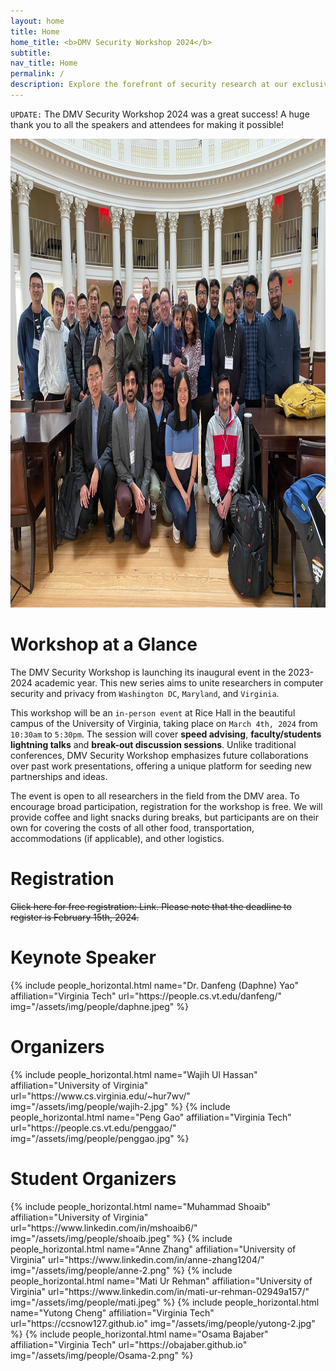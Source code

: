 ```yaml
---
layout: home
title: Home
home_title: <b>DMV Security Workshop 2024</b>
subtitle:
nav_title: Home
permalink: /
description: Explore the forefront of security research at our exclusive workshop, uniting aspiring researchers from Washington D.C., Maryland, and Virginia.
---
```


`UPDATE:` The DMV Security Workshop 2024 was a great success! A huge thank you to all the speakers and attendees for making it possible!

<img src="/assets/img/DMV_WRKSHP_GROUP_PIC.jpg" alt="Group image" width="1000" height="750">

# Workshop at a Glance

The DMV Security Workshop is launching its inaugural event in the 2023-2024 academic year. This new series aims to unite researchers in computer security and privacy from `Washington DC`, `Maryland`, and `Virginia`.

This workshop will be an `in-person event` at Rice Hall in the beautiful campus of the University of Virginia, taking place on `March 4th, 2024` from `10:30am` to `5:30pm`. The session will cover <b>speed advising</b>, <b>faculty/students lightning talks</b> and <b>break-out discussion sessions</b>. Unlike traditional conferences, DMV Security Workshop emphasizes future collaborations over past work presentations, offering a unique platform for seeding new partnerships and ideas.

The event is open to all researchers in the field from the DMV area. To encourage broad participation, registration for the workshop is free. We will provide coffee and light snacks during breaks, but participants are on their own for covering the costs of all other food, transportation, accommodations (if applicable), and other logistics.

# Registration

<s>Click here for free registration: Link. Please note that the deadline to register is February 15th, 2024.</s>

# Keynote Speaker
<div class="row row-cols-2 projects pt-3 pb-3">
  {% include people_horizontal.html name="Dr. Danfeng (Daphne) Yao" affiliation="Virginia Tech" url="https://people.cs.vt.edu/danfeng/" img="/assets/img/people/daphne.jpeg" %}
</div>


# Organizers
<div class="row row-cols-2 projects pt-3 pb-3">
  {% include people_horizontal.html name="Wajih Ul Hassan" affiliation="University of Virginia" url="https://www.cs.virginia.edu/~hur7wv/" img="/assets/img/people/wajih-2.jpg" %}
  {% include people_horizontal.html name="Peng Gao" affiliation="Virginia Tech" url="https://people.cs.vt.edu/penggao/" img="/assets/img/people/penggao.jpg" %}
</div>

# Student Organizers
<div class="row row-cols-2 projects pt-3 pb-3">
  {% include people_horizontal.html name="Muhammad Shoaib" affiliation="University of Virginia" url="https://www.linkedin.com/in/mshoaib6/" img="/assets/img/people/shoaib.jpeg" %}
  {% include people_horizontal.html name="Anne Zhang" affiliation="University of Virginia" url="https://www.linkedin.com/in/anne-zhang1204/" img="/assets/img/people/anne-2.png" %}
  {% include people_horizontal.html name="Mati Ur Rehman" affiliation="University of Virginia" url="https://www.linkedin.com/in/mati-ur-rehman-02949a157/" img="/assets/img/people/mati.jpeg" %}
  {% include people_horizontal.html name="Yutong Cheng" affiliation="Virginia Tech" url="https://ccsnow127.github.io" img="/assets/img/people/yutong-2.jpg" %}
  {% include people_horizontal.html name="Osama Bajaber" affiliation="Virginia Tech" url="https://obajaber.github.io" img="/assets/img/people/Osama-2.png" %}
</div>
